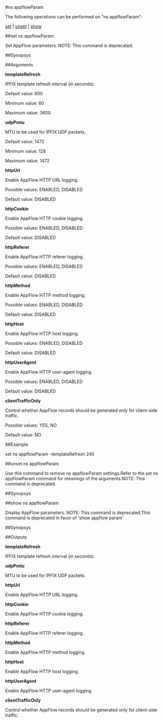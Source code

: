 #ns appflowParam

The following operations can be performed on "ns appflowParam":


[set](#set-ns-appflowparam) | [unset](#unset-ns-appflowparam) | [show](#show-ns-appflowparam)

##set ns appflowParam

Set AppFlow parameters. NOTE: This command is deprecated.


##Synopsys




##Arguments

<b>templateRefresh</b>
IPFIX template refresh interval (in seconds).
Default value: 600
Minimum value: 60
Maximum value: 3600

<b>udpPmtu</b>
MTU to be used for IPFIX UDP packets.
Default value: 1472
Minimum value: 128
Maximum value: 1472

<b>httpUrl</b>
Enable AppFlow HTTP URL logging.
Possible values: ENABLED, DISABLED
Default value: DISABLED

<b>httpCookie</b>
Enable AppFlow HTTP cookie logging.
Possible values: ENABLED, DISABLED
Default value: DISABLED

<b>httpReferer</b>
Enable AppFlow HTTP referer logging.
Possible values: ENABLED, DISABLED
Default value: DISABLED

<b>httpMethod</b>
Enable AppFlow HTTP method logging.
Possible values: ENABLED, DISABLED
Default value: DISABLED

<b>httpHost</b>
Enable AppFlow HTTP host logging.
Possible values: ENABLED, DISABLED
Default value: DISABLED

<b>httpUserAgent</b>
Enable AppFlow HTTP user-agent logging.
Possible values: ENABLED, DISABLED
Default value: DISABLED

<b>clientTrafficOnly</b>
Control whether AppFlow records should be generated only for client-side traffic.
Possible values: YES, NO
Default value: NO



##Example

set ns appflowParam -templateRefresh 240

##unset ns appflowParam

Use this command to remove ns appflowParam settings.Refer to the set ns appflowParam command for meanings of the arguments.NOTE: This command is deprecated.


##Synopsys




##show ns appflowParam

Display AppFlow parameters. NOTE: This command is deprecated.This command is deprecated in favor of 'show appflow param'


##Synopsys




##Outputs

<b>templateRefresh</b>
IPFIX template refresh interval (in seconds).

<b>udpPmtu</b>
MTU to be used for IPFIX UDP packets.

<b>httpUrl</b>
Enable AppFlow HTTP URL logging.

<b>httpCookie</b>
Enable AppFlow HTTP cookie logging.

<b>httpReferer</b>
Enable AppFlow HTTP referer logging.

<b>httpMethod</b>
Enable AppFlow HTTP method logging.

<b>httpHost</b>
Enable AppFlow HTTP host logging.

<b>httpUserAgent</b>
Enable AppFlow HTTP user-agent logging.

<b>clientTrafficOnly</b>
Control whether AppFlow records should be generated only for client-side traffic.



